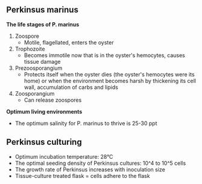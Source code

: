 ## Perkinsus marinus
**The life stages of P. marinus**
1. Zoospore
	- Motile, flagellated, enters the oyster
2. Trophozoite
	- Becomes immotile now that is in the oyster's hemocytes, causes tissue damage
3. Prezoosporangium
	- Protects itself when the oyster dies (the oyster's hemocytes were its home) or when the environment becomes harsh by thickening its cell wall, accumulation of carbs and lipids
4. Zoosporangium
	- Can release zoospores

**Optimum living environments** 
- The optimum salinity for P. marinus to thrive is 25-30 ppt


## Perkinsus culturing 
- Optimum incubation temperature: 28°C
- The optimal seeding density of Perkinsus cultures: 10^4 to 10^5 cells
- The growth rate of Perkinsus increases with inoculation size 
- Tissue-culture treated flask = cells adhere to the flask 
